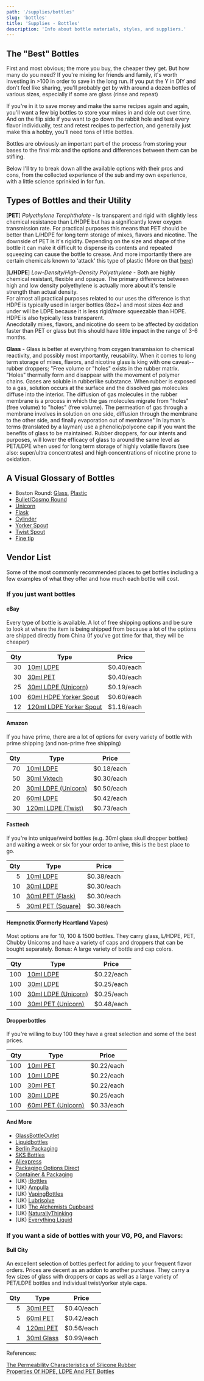 ```yaml
---
path: '/supplies/bottles'
slug: 'bottles'
title: 'Supplies - Bottles'
description: 'Info about bottle materials, styles, and suppliers.'
---
```


## The "Best" Bottles

First and most obvious; the more you buy, the cheaper they get. But how many do you need? If you're mixing for friends and family, it's worth investing in &gt;100 in order to save in the long run. If you put the Y in DIY and don't feel like sharing, you'll probably get by with around a dozen bottles of various sizes, especially if some are glass (rinse and repeat)

If you're in it to save money and make the same recipes again and again, you'll want a few big bottles to store your mixes in and dole out over time.
And on the flip side if you want to go down the rabbit hole and test every flavor individually, test and retest recipes to perfection, and generally just make this a hobby, you'll need tons of little bottles.

Bottles are obviously an important part of the process from storing your bases to the final mix and the options and differences between them can be stifling.

Below I'll try to break down all the available options with their pros and cons, from the collected experience of the sub and my own experience, with a little science sprinkled in for fun.

## Types of Bottles and their Utility

[**PET**] _Polyethylene Terephthalate_ - Is transparent and rigid with slightly less chemical resistance than L/HDPE but has a significantly lower oxygen transmission rate. For practical purposes this means that PET should be better than L/HDPE for long term storage of mixes, flavors and nicotine.
The downside of PET is it's rigidity. Depending on the size and shape of the bottle it can make it difficult to dispense its contents and repeated squeezing can cause the bottle to crease. And more importantly there are certain chemicals known to ‘attack' this type of plastic (More on that [here](https://drive.google.com/file/d/1VB84_SkfC5sEBwMu0cZhk1s9PySSLHwx/view?usp=sharing))

[**L/HDPE**] _Low-Density/High-Density Polyethylene_ - Both are highly chemical resistant, flexible and opaque. The primary difference between high and low density polyethylene is actually more about it's tensile strength than actual density.  
For almost all practical purposes related to our uses the difference is that HDPE is typically used in larger bottles (8oz+) and most sizes 4oz and under will be LDPE because it is less rigid/more squeezable than HDPE. HDPE is also typically less transparent.  
Anecdotally mixes, flavors, and nicotine do seem to be affected by oxidation faster than PET or glass but this should have little impact in the range of 3-6 months.

**Glass** - Glass is better at everything from oxygen transmission to chemical reactivity, and possibly most importantly, reusability. When it comes to long term storage of mixes, flavors, and nicotine glass is king with one caveat--rubber droppers;
"Free volume or "holes" exists in the rubber matrix. "Holes" thermally form and disappear with
the movement of polymer chains. Gases are soluble in rubberlike substance. When rubber is
exposed to a gas, solution occurs at the surface and the dissolved gas molecules diffuse into the interior. The diffusion of gas molecules in the rubber membrane is a process in which the gas molecules migrate from "holes" (free volume) to "holes" (free volume). The permeation of gas through a membrane involves in solution on one side, diffusion through the membrane to the other side, and finally evaporation out of membrane"
In layman's terms (translated by a layman) use a phenolic/polycone cap if you want the benefits of glass to be maintained. Rubber droppers, for our intents and purposes, will lower the efficacy of glass to around the same level as PET/LDPE when used for long term storage of highly volatile flavors (see also: super/ultra concentrates) and high concentrations of nicotine prone to oxidation.

## A Visual Glossary of Bottles

- Boston Round: [Glass](https://i.imgur.com/ShAa0Z8.jpg), [Plastic](https://i.imgur.com/iAiqKi5.png)
- [Bullet/Cosmo Round](https://i.imgur.com/GPIYsqF.jpg)
- [Unicorn](https://i.imgur.com/DI00ebz.jpg)
- [Flask](https://i.imgur.com/VGkBAZF.jpg)
- [Cylinder](https://i.imgur.com/gx0Al7r.png)
- [Yorker Spout](https://i.imgur.com/Rdgk39u.jpg)
- [Twist Spout](https://i.imgur.com/05cLFNX.jpg)
- [Fine tip](https://i.imgur.com/4ljPEaI.jpg)

## Vendor List

Some of the most commonly recommended places to get bottles including a few examples of what they offer and how much each bottle will cost.

### If you just want bottles

#### eBay

Every type of bottle is available. A lot of free shipping options and be sure to look at where the item is being shipped from because a lot of the options are shipped directly from China (If you've got time for that, they will be cheaper)

| Qty | Type                                                                                                                                                                                                          | Price       |
| --: | ------------------------------------------------------------------------------------------------------------------------------------------------------------------------------------------------------------- | ----------- |
|  30 | [10ml LDPE](https://www.ebay.com/itm/5ml-10ml-15ml-30ml-Plastic-Squeezable-Dropper-Bottles-Eye-Liquid-Dropper-LDPE/272116026613?hash=item3f5b610cf5:m:miNIeLXG9aaj9CFRgFSY8Wg)                                | \$0.40/each |
|  30 | [30ml PET](https://www.ebay.com/itm/5ml-10ml-30ml-50ml-Empty-Plastic-Squeezable-Dropper-Bottles-Eye-Liquid-Droppers/122820004124?hash=item1c98a4891c:m:mxUAinI6fSypZHJrfIF5RuA:sc:USPSFirstClass!98503!US!-1) | \$0.40/each |
|  25 | [30ml LDPE \(Unicorn\)](https://www.ebay.com/itm/265041986844?hash=item3db5bbc51c:g:YuoAAOSwURJgHcGs)                      | \$0.19/each |
| 100 | [60ml HDPE Yorker Spout](https://www.ebay.com/itm/2-oz-60-ml-HDPE-Plastic-Bottles-w-Yorker-Dispensing-Caps-Lot-of-100/263351070763?hash=item3d50f2702b:g:Y0gAAOSwI8laHlM6)                                    | \$0.60/each |
|  12 | [120ml LDPE Yorker Spout](https://www.ebay.com/itm/12-pack-of-4oz-120mL-Plastic-Boston-Round-Squeeze-Bottles-Yorker-Caps-LDPE/281966694126?hash=item41a6864eee:g:qT8AAOSwyjBW51KM)                            | \$1.16/each |

#### Amazon

If you have prime, there are a lot of options for every variety of bottle with prime shipping (and non-prime free shipping)

| Qty | Type                                              | Price       |
| --: | ------------------------------------------------- | ----------- |
|  70 | [10ml LDPE](https://www.amazon.com/Twdrer-Squeezable-Refillable-Essential-Container/dp/B088PDC22V/) | \$0.18/each |
|  50 | [30ml Vktech](http://a.co/boLFO1z)                | \$0.30/each |
|  20 | [30ml LDPE \(Unicorn\)](https://www.amazon.com/Plastic-Unicorn-Applicator-Squeezable-Childproof/dp/B07KQRSLZK/)| \$0.50/each |
|  20 | [60ml LDPE](https://www.amazon.com/Squeezable-Dropper-Dropping-Containers-Pipettes/dp/B0922DTK7N/)             | \$0.42/each |
|  30 | [120ml LDPE \(Twist\)](https://www.amazon.com/Bekith-Dispensing-Bottles-Plastic-Squeeze/dp/B0859XTBWW/)      | \$0.73/each |

#### Fasttech

If you're into unique/weird bottles (e.g. 30ml glass skull dropper bottles) and waiting a week or six for your order to arrive, this is the best place to go.

| Qty | Type                                                                                                                        | Price       |
| --: | --------------------------------------------------------------------------------------------------------------------------- | ----------- |
|   5 | [10ml LDPE](https://www.fasttech.com/products/3021/10006152/1613411-empty-dropper-bottles-for-e-liquids-5-pack-10ml)        | \$0.38/each |
|   10 | [30ml LDPE](https://www.fasttech.com/products/3021/10006152/1614006)                                                        | \$0.30/each |
|   10 | [30ml PET \(Flask\)](https://www.fasttech.com/products/0/10021895/4774400-empty-dropper-bottles-for-e-liquid-5-pack-30ml)   | \$0.30/each |
|   5 | [30ml PET \(Square\)](https://www.fasttech.com/products/0/10013098/9346005-empty-square-dropper-bottle-for-e-liquid-5-pack) | \$0.38/each |

#### Hempnetix (Formerly Heartland Vapes)

Most options are for 10, 100 &amp; 1500 bottles. They carry glass, L/HDPE, PET, Chubby Unicorns and have a variety of caps and droppers that can be bought separately. Bonus: A large variety of bottle and cap colors.

| Qty | Type                                                                                                                        | Price       |
| --: | --------------------------------------------------------------------------------------------------------------------------- | ----------- |
| 100 | [10ml LDPE](https://www.hempnetix.com/10ml-tamper-evident-bottles-100-lot.html) | \$0.22/each |
| 100 | [30ml LDPE](https://www.hempnetix.com/30ml-tamper-evident-bottles-100-lot.html) | \$0.25/each |
| 100 | [30ml LDPE \(Unicorn\)](https://www.hempnetix.com/30ml-black-pen-style-bottles-unicorn-100-lot-certified.html) | \$0.25/each |
| 100 | [30ml PET \(Unicorn\)](https://www.hempnetix.com/30ml-pet-sc-chubby-gorilla-clear-with-black-caps-clear-100-lot.html) | \$0.48/each |

#### Dropperbottles

If you're willing to buy 100 they have a great selection and some of the best prices.

| Qty | Type                                                                                                                                                                                                                  | Price       |
| --: | --------------------------------------------------------------------------------------------------------------------------------------------------------------------------------------------------------------------- | ----------- |
| 100 | [10ml PET](https://dropperbottles.com/collections/plastic-droppers-tamper-evident-child-resistant-cap/products/pet-crystal-clear-boston-round-child-resistant-100-count?variant=1877029093400)                        | \$0.22/each |
| 100 | [10ml LDPE](https://dropperbottles.com/collections/plastic-droppers-tamper-evident-child-resistant-cap/products/child-resistant-cap-ldpe-boston-round-100-count?variant=1877030207512)                                | \$0.22/each |
| 100 | [30ml PET](https://dropperbottles.com/collections/plastic-droppers-tamper-evident-child-resistant-cap/products/pet-crystal-clear-boston-round-child-resistant-100-count?variant=1877029093400)                        | \$0.22/each |
| 100 | [30ml LDPE](https://dropperbottles.com/collections/plastic-droppers-tamper-evident-child-resistant-cap/products/child-resistant-cap-ldpe-boston-round-100-count?variant=1877031288856)                                | \$0.25/each |
| 100 | [60ml PET \(Unicorn\)](https://dropperbottles.com/collections/cylinder-style-plastic-bottles/products/v3-big-mouth-bullet-tamper-evident-child-resistant-100-count-includes-caps-tips?variant=14088303247469) | \$0.33/each |

#### And More

- [GlassBottleOutlet](https://glassbottleoutlet.com/)
- [Liquidbottles](http://liquidbottles.com/)
- [Berlin Packaging](https://www.berlinpackaging.com/)
- [SKS Bottles](https://www.sks-bottle.com/)
- [Aliexpress](https://www.aliexpress.com/w/wholesale-dropper-bottle.html?initiative_id=AS_20180216112110&site=glo&g=y&SearchText=dropper+bottle&CatId=200002592&isrefine=y)
- [Packaging Options Direct](http://packagingoptionsdirect.com/)
- [Container &amp; Packaging](https://www.containerandpackaging.com/)
- (UK) [iBottles](https://www.ibottles.co.uk/)
- (UK) [Ampulla](https://www.ampulla.co.uk/)
- (UK) [VapingBottles](https://vapingbottles.com/)
- (UK) [Lubrisolve](https://www.lubrisolve.com/index.php?route=product/category&path=20_148)
- (UK) [The Alchemists Cupboard](https://www.thealchemistscupboard.co.uk/product-category/diy-e-liquid-mixing-supplies/syringes-and-bottles-diy-e-liquid-mixing-supplies/)
- (UK) [NaturallyThinking](http://www.naturallythinking.com/bottles-jars/glass-dropper-bottles.html)
- (UK) [Everything Liquid](https://everythingliquid.co.uk/product-category/packaging/)

### If you want a side of bottles with your VG, PG, and Flavors:

#### Bull City

An excellent selection of bottles perfect for adding to your frequent flavor orders. Prices are decent as an addon to another purchase. They carry a few sizes of glass with droppers or caps as well as a large variety of PET/LDPE bottles and individual twist/yorker style caps.

| Qty | Type                                                                                             | Price       |
| --: | ------------------------------------------------------------------------------------------------ | ----------- |
|  5  | [30ml PET](https://www.bullcityflavors.com/30ml-pet-chubby-gorilla-bottle-5-pack/)               | \$0.40/each |
|  5  | [60ml PET](https://www.bullcityflavors.com/60ml-pet-chubby-gorilla-bottle-5-pack/)               | \$0.42/each |
|  4  | [120ml PET](https://www.bullcityflavors.com/4oz-pet-chubby-gorilla-bottle-4-pack/)               | \$0.56/each |
|  1  | [30ml Glass](https://www.bullcityflavors.com/30ml-glass-bottle-with-glass-dropper/)              | \$0.99/each |

References:

[The Permeability Characteristics of Silicone Rubber](https://imageserv5.team-logic.com/mediaLibrary/99/D116_20Haibing_20Zhang_20et_20al.pdf)  
[Properties Of HDPE, LDPE And PET Bottles](https://www.theplasticbottlescompany.com/properties-hdpe-ldpe-pet-bottles/)
